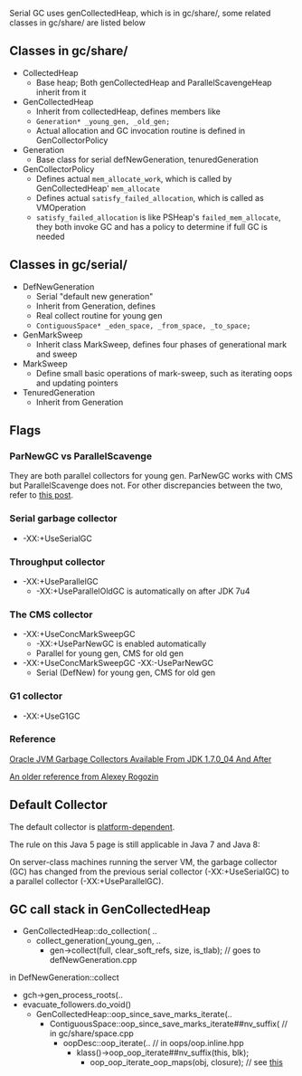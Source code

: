 
Serial GC uses genCollectedHeap, which is in gc/share/, some related classes in gc/share/ are listed below

## Classes in gc/share/

- CollectedHeap
	- Base heap; Both genCollectedHeap and ParallelScavengeHeap inherit from it
- GenCollectedHeap
	- Inherit from collectedHeap, defines members like
    - `Generation* _young_gen, _old_gen;`
    - Actual allocation and GC invocation routine is defined in GenCollectorPolicy
- Generation
	- Base class for serial defNewGeneration, tenuredGeneration
- GenCollectorPolicy
	- Defines actual `mem_allocate_work`, which is called by GenCollectedHeap' `mem_allocate`
    - Defines actual `satisfy_failed_allocation`, which is called as VMOperation
    - `satisfy_failed_allocation` is like PSHeap's `failed_mem_allocate`, they both invoke GC and has a policy to determine if full GC is needed
    
## Classes in gc/serial/

- DefNewGeneration
	- Serial "default new generation"
    - Inherit from Generation, defines
    - Real collect routine for young gen
    - `ContiguousSpace* _eden_space, _from_space, _to_space;`
- GenMarkSweep
	- Inherit class MarkSweep, defines four phases of generational mark and sweep
- MarkSweep
	- Define small basic operations of mark-sweep, such as iterating oops and updating pointers
- TenuredGeneration
	- Inherit from Generation
    

## Flags

### ParNewGC vs ParallelScavenge

They are both parallel collectors for young gen. ParNewGC works with CMS but ParallelScavenge does not. For other discrepancies between the two, refer to [this post](http://hllvm.group.iteye.com/group/topic/37095).

### Serial garbage collector

- -XX:+UseSerialGC

### Throughput collector

- -XX:+UseParallelGC
	- -XX:+UseParallelOldGC is automatically on after JDK 7u4

### The CMS collector

- -XX:+UseConcMarkSweepGC
	- -XX:+UseParNewGC is enabled automatically
    - Parallel for young gen, CMS for old gen
- -XX:+UseConcMarkSweepGC -XX:-UseParNewGC
	- Serial (DefNew) for young gen, CMS for old gen
    
### G1 collector

- -XX:+UseG1GC

### Reference

[Oracle JVM Garbage Collectors Available From JDK 1.7.0_04 And After](http://www.fasterj.com/articles/oraclecollectors1.shtml)

[An older reference from Alexey Rogozin](http://blog.ragozin.info/2011/07/hotspot-jvm-garbage-collection-options.html)


## Default Collector

The default collector is [platform-dependent](https://docs.oracle.com/javase/8/docs/technotes/guides/vm/gctuning/parallel.html#CHDCFBIF).

The rule on this Java 5 page is still applicable in Java 7 and Java 8:

On server-class machines running the server VM, the garbage collector (GC) has changed from the previous serial collector (-XX:+UseSerialGC) to a parallel collector (-XX:+UseParallelGC).
    



## GC call stack in GenCollectedHeap

- GenCollectedHeap::do_collection( ..
	- collect_generation(_young_gen, ..
		- gen->collect(full, clear_soft_refs, size, is_tlab); // goes to defNewGeneration.cpp

in DefNewGeneration::collect
- gch->gen_process_roots(..
- evacuate_followers.do_void()
	- GenCollectedHeap::oop_since_save_marks_iterate(..
    	- ContiguousSpace::oop_since_save_marks_iterate##nv_suffix( // in gc/share/space.cpp
        	- oopDesc::oop_iterate(.. // in oops/oop.inline.hpp
            	- klass()->oop_oop_iterate##nv_suffix(this, blk);
                	- oop_oop_iterate_oop_maps<nv>(obj, closure); // see [this](../../oops/instanceKlass.md)
